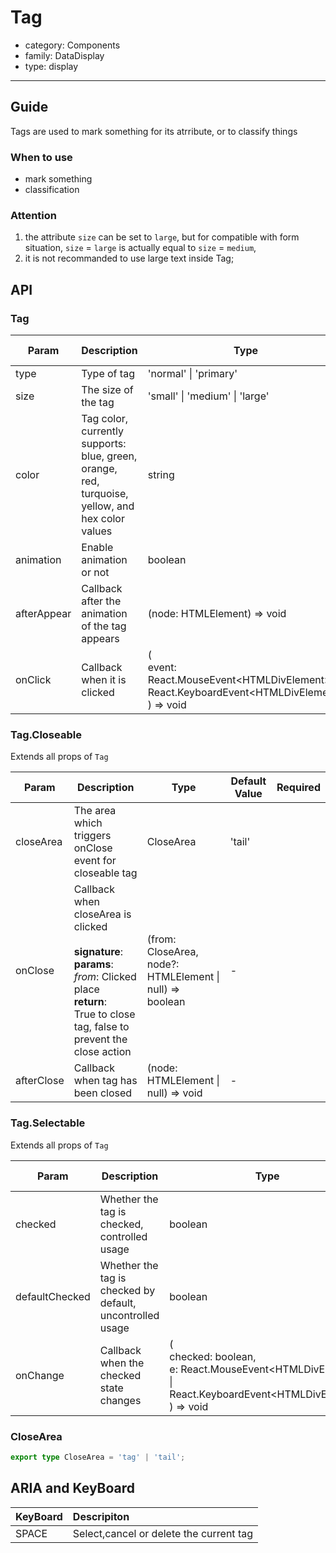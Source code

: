 # Tag

-   category: Components
-   family: DataDisplay
-   type: display

---

## Guide

Tags are used to mark something for its atrribute, or to classify things

### When to use

-   mark something
-   classification

### Attention

1. the attribute `size` can be set to `large`, but for compatible with form situation, `size` = `large` is actually equal to `size` = `medium`,
2. it is not recommanded to use large text inside Tag;

## API

### Tag

| Param       | Description                                                                                      | Type                                                                                                   | Default Value | Required | Supported Version |
| ----------- | ------------------------------------------------------------------------------------------------ | ------------------------------------------------------------------------------------------------------ | ------------- | -------- | ----------------- |
| type        | Type of tag                                                                                      | 'normal' \| 'primary'                                                                                  | 'normal'      |          | -                 |
| size        | The size of the tag                                                                              | 'small' \| 'medium' \| 'large'                                                                         | -             |          | -                 |
| color       | Tag color, currently supports: blue, green, orange, red, turquoise, yellow, and hex color values | string                                                                                                 | -             |          | 1.19.0            |
| animation   | Enable animation or not                                                                          | boolean                                                                                                | false         |          | -                 |
| afterAppear | Callback after the animation of the tag appears                                                  | (node: HTMLElement) => void                                                                            | -             |          | -                 |
| onClick     | Callback when it is clicked                                                                      | (<br/> event: React.MouseEvent\<HTMLDivElement> \| React.KeyboardEvent\<HTMLDivElement><br/> ) => void | -             |          | -                 |

### Tag.Closeable

Extends all props of `Tag`

| Param      | Description                                                                                                                                                                   | Type                                                     | Default Value | Required |
| ---------- | ----------------------------------------------------------------------------------------------------------------------------------------------------------------------------- | -------------------------------------------------------- | ------------- | -------- |
| closeArea  | The area which triggers onClose event for closeable tag                                                                                                                       | CloseArea                                                | 'tail'        |          |
| onClose    | Callback when closeArea is clicked<br/><br/>**signature**:<br/>**params**:<br/>_from_: Clicked place<br/>**return**:<br/>True to close tag, false to prevent the close action | (from: CloseArea, node?: HTMLElement \| null) => boolean | -             |          |
| afterClose | Callback when tag has been closed                                                                                                                                             | (node: HTMLElement \| null) => void                      | -             |          |

### Tag.Selectable

Extends all props of `Tag`

| Param          | Description                                               | Type                                                                                                                      | Default Value | Required |
| -------------- | --------------------------------------------------------- | ------------------------------------------------------------------------------------------------------------------------- | ------------- | -------- |
| checked        | Whether the tag is checked, controlled usage              | boolean                                                                                                                   | -             |          |
| defaultChecked | Whether the tag is checked by default, uncontrolled usage | boolean                                                                                                                   | -             |          |
| onChange       | Callback when the checked state changes                   | (<br/> checked: boolean,<br/> e: React.MouseEvent\<HTMLDivElement> \| React.KeyboardEvent\<HTMLDivElement><br/> ) => void | -             |          |

### CloseArea

```typescript
export type CloseArea = 'tag' | 'tail';
```

## ARIA and KeyBoard

| KeyBoard | Descripiton                             |
| :------- | :-------------------------------------- |
| SPACE    | Select,cancel or delete the current tag |
